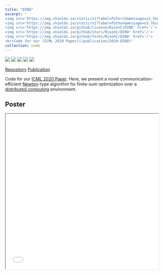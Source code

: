 ```yaml
---
title: "DINO"
excerpt: "
<img src='https://img.shields.io/static/v1?label=PyTorch&message=v1.5&color=yellow&style=flat&logo=pytorch&logoColor=white' href='/'>
<img src='https://img.shields.io/static/v1?label=Python&message=v3.7&color=blueviolet&style=flat&logo=python&logoColor=white' href='/'>
<img src='https://img.shields.io/github/license/RixonC/DINO' href='/'>
<img src='https://img.shields.io/github/stars/RixonC/DINO' href='/'>
<img src='https://img.shields.io/github/forks/RixonC/DINO' href='/'>
<br>Code for our [ICML 2020 Paper](/publication/2020-DINO)"
collection: code
---
```


<img src='https://img.shields.io/static/v1?label=PyTorch&message=v1.5&color=yellow&style=flat&logo=pytorch&logoColor=white' href='/'>
<img src='https://img.shields.io/static/v1?label=Python&message=v3.7&color=blueviolet&style=flat&logo=python&logoColor=white' href='/'>
<img src='https://img.shields.io/github/license/RixonC/DINO' href='/'>
<img src='https://img.shields.io/github/stars/RixonC/DINO' href='/'>
<img src='https://img.shields.io/github/forks/RixonC/DINO' href='/'>

<a href="https://github.com/RixonC/DINO" class="btn">Repository</a>
<a href="/publication/2020-DINO" class="btn">Publication</a>

Code for our [ICML 2020 Paper](/publication/2020-DINO).
Here, we present a novel communication-efficient 
[Newton](https://en.wikipedia.org/wiki/Newton%27s_method_in_optimization)-type 
algorithm for finite-sum optimization over a 
[distributed computing](https://en.wikipedia.org/wiki/Distributed_computing) environment.

## Poster
<iframe 
    width="100%"
    height="512"
    src="/ICML-2020-Poster.pdf">
</iframe>
